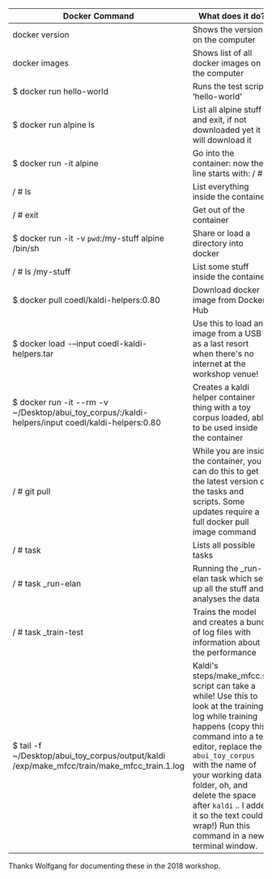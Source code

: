 | Docker Command                                                                                    | What does it do?                                                                                                                                              |
|---------------------------------------------------------------------------------------------------|---------------------------------------------------------------------------------------------------------------------------------------------------------------|
| docker version                                                                                    | Shows the version on the computer                                                                                                                             |
| docker images                                                                                     | Shows list of all docker images on the computer                                                                                                               |
| $ docker run hello-world                                                                          | Runs the test script ‘hello-world’                                                                                                                            |
| $ docker run alpine ls                                                                            | List all alpine stuff and exit, if not downloaded yet it will download it                                                                                     |
| $ docker run -it alpine                                                                           | Go into the container: now the line starts with: / #                                                                                                          |
| / # ls                                                                                            | List everything inside the container                                                                                                                          |
| / # exit                                                                                          | Get out of the container                                                                                                                                      |
| $ docker run -it -v `pwd`:/my-stuff alpine /bin/sh                                                | Share or load a directory into docker                                                                                                                         |
| / # ls /my-stuff                                                                                  | List some stuff inside the container                                                                                                                          |
| $ docker pull coedl/kaldi-helpers:0.80                                                            | Download docker image from Docker Hub                                                                                                                         |
| $ docker load -–input coedl-kaldi-helpers.tar                                                      | Use this to load an image from a USB as a last resort when there's no internet at the workshop venue!                                                         |
| $ docker run -it --rm -v ~/Desktop/abui_toy_corpus/:/kaldi-helpers/input coedl/kaldi-helpers:0.80 | Creates a kaldi helper container thing with a toy corpus loaded, able to be used inside the container                                                         |
| / # git pull                                                                                      | While you are inside the container, you can do this to get the latest version of the tasks and scripts. Some updates require a full docker pull image command |
| / # task                                                                                          | Lists all possible tasks                                                                                                                                      |
| / # task _run-elan                                                                                | Running the _run-elan task which sets up all the stuff and analyses the data                                                                                  |
| / # task _train-test                                                                              | Trains the model and creates a bunch of log files with information about the performance                                                                      |
| $ tail -f ~/Desktop/abui_toy_corpus/output/kaldi /exp/make_mfcc/train/make_mfcc_train.1.log       | Kaldi's steps/make_mfcc.sh script can take a while! Use this to look at the training log while training happens (copy this command into a text editor, replace the `abui_toy_corpus` with the name of your working data folder, oh, and delete the space after `kaldi` .. I added it so the text could wrap!) Run this command in a new terminal window.               |

Thanks Wolfgang for documenting these in the 2018 workshop.